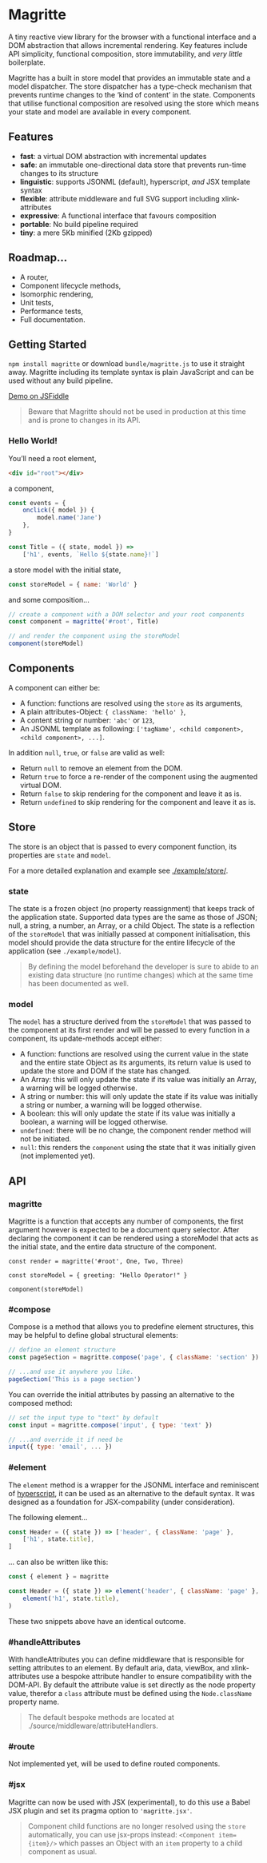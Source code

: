 # Magritte
A tiny reactive view library for the browser with a functional interface and a DOM abstraction that allows incremental rendering. Key features include API simplicity, functional composition, store immutability, and *very little* boilerplate.

Magritte has a built in store model that provides an immutable state and a model dispatcher. The store dispatcher has a type-check mechanism that prevents runtime changes to the ‘kind of content’ in the state. Components that utilise functional composition are resolved using the store which means your state and model are available in every component.

## Features
- __fast__: a virtual DOM abstraction with incremental updates
- __safe__: an immutable one-directional data store that prevents run-time changes to its structure
- __linguistic__: supports JSONML (default), hyperscript, *and* JSX template syntax
- __flexible__: attribute middleware and full SVG support including xlink-attributes
- __expressive__: A functional interface that favours composition
- __portable__: No build pipeline required
- __tiny__: a mere 5Kb minified (2Kb gzipped)

## Roadmap...
- A router,
- Component lifecycle methods,
- Isomorphic rendering,
- Unit tests,
- Performance tests,
- Full documentation.

## Getting Started
`npm install magritte` or download `bundle/magritte.js` to use it straight away. Magritte including its template syntax is plain JavaScript and can be used without any build pipeline.

[Demo on JSFiddle](https://jsfiddle.net/s110ax9g/4/)

> Beware that Magritte should not be used in production at this time and is prone to changes in its API.

### Hello World!
You’ll need a root element,
```html
<div id="root"></div>
```

a component,
```javascript
const events = {
	onclick({ model }) {
		model.name('Jane')
	},
}

const Title = ({ state, model }) => 
	['h1', events, `Hello ${state.name}!`]
```

a store model with the initial state,
```javascript
const storeModel = { name: 'World' }
```

and some composition...
```javascript
// create a component with a DOM selector and your root components
const component = magritte('#root', Title) 

// and render the component using the storeModel
component(storeModel) 
```

## Components
A component can either be:
- A function: functions are resolved using the `store` as its arguments,
- A plain attributes-Object: `{ className: 'hello' }`,
- A content string or number: `'abc'` or `123`,
- An JSONML template as following: `['tagName', <child component>, <child component>, ...]`.

In addition `null`, `true`, or `false` are valid as well:
- Return `null` to remove an element from the DOM.
- Return `true` to force a re-render of the component using the augmented virtual DOM.
- Return `false` to skip rendering for the component and leave it as is.
- Return `undefined` to skip rendering for the component and leave it as is.

## Store
The store is an object that is passed to every component function, its properties are `state` and `model`.

For a more detailed explanation and example see [./example/store/](https://github.com/nathanuphoff/Magritte/blob/master/example/model/index.js).

### state
The state is a frozen object (no property reassignment) that keeps track of the application state. Supported data types are the same as those of JSON; null, a string, a number, an Array, or a child Object. The state is a reflection of the `storeModel` that was initially passed at component initialisation, this model should provide the data structure for the entire lifecycle of the application (see `./example/model`).

> By defining the model beforehand the developer is sure to abide to an existing data structure (no runtime changes) which at the same time has been documented as well.

### model
The `model` has a structure derived from the `storeModel` that was passed to the component at its first render and will be passed to every function in a component, its update-methods accept either:
- A function: functions are resolved using the current value in the state and the entire state Object as its arguments, its return value is used to update the store and DOM if the state has changed.
- An Array: this will only update the state if its value was initially an Array, a warning will be logged otherwise.
- A string or number: this will only update the state if its value was initially a string or number, a warning will be logged otherwise.
- A boolean: this will only update the state if its value was initially a boolean, a warning will be logged otherwise.
- `undefined`: there will be no change, the component render method will not be initiated.
- `null`: this renders the `component` using the state that it was initially given (not implemented yet).


## API
### magritte
Magritte is a function that accepts any number of components, the first argument however is expected to be a document query selector. After declaring the component it can be rendered using a storeModel that acts as the initial state, and the entire data structure of the component.

```javasript
const render = magritte('#root', One, Two, Three)

const storeModel = { greeting: "Hello Operator!" }

component(storeModel)
```

### #compose
Compose is a method that allows you to predefine element structures, this may be helpful to define global structural elements:

```javascript
// define an element structure
const pageSection = magritte.compose('page', { className: 'section' })

// ...and use it anywhere you like.
pageSection('This is a page section')
```

You can override the initial attributes by passing an alternative to the composed method:

```javascript
// set the input type to "text" by default
const input = magritte.compose('input', { type: 'text' })

// ...and override it if need be
input({ type: 'email', ... }) 
```

### #element
The `element` method is a wrapper for the JSONML interface and reminiscent of [hyperscript](https://github.com/dominictarr/hyperscript), it can be used as an alternative to the default syntax. It was designed as a foundation for JSX-compability (under consideration).

The following element...
```javascript
const Header = ({ state }) => ['header', { className: 'page' },
	['h1', state.title],
]
```

... can also be written like this:
```javascript
const { element } = magritte

const Header = ({ state }) => element('header', { className: 'page' },
	element('h1', state.title),
)
```
These two snippets above have an identical outcome.

### #handleAttributes
With handleAttributes you can define middleware that is responsible for setting attributes to an element. By default aria, data, viewBox, and xlink-attributes use a bespoke attribute handler to ensure compatibility with the DOM-API. By default the attribute value is set directly as the node property value, therefor a `class` attribute must be defined using the `Node.className` property name.

> The default bespoke methods are located at ./source/middleware/attributeHandlers.

### #route
Not implemented yet, will be used to define routed components.

### #jsx
Magritte can now be used with JSX (experimental), to do this use a Babel JSX plugin and set its pragma option to `'magritte.jsx'`. 

> Component child functions are no longer resolved using the `store` automatically, you can use jsx-props instead: `<Component item={item}/>` which passes an Object with an `item` property to a child component as usual.